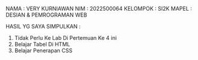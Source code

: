 NAMA      : VERY KURNIAWAN
NIM       : 2022500064
KELOMPOK  : SI2K
MAPEL     : DESIAN & PEMROGRAMAN WEB

HASIL YG SAYA SIMPULKAN :
1. Tidak Perlu Ke Lab Di Pertemuan Ke 4 ini
2. Belajar Tabel Di HTML
3. Belajar Penerapan CSS
